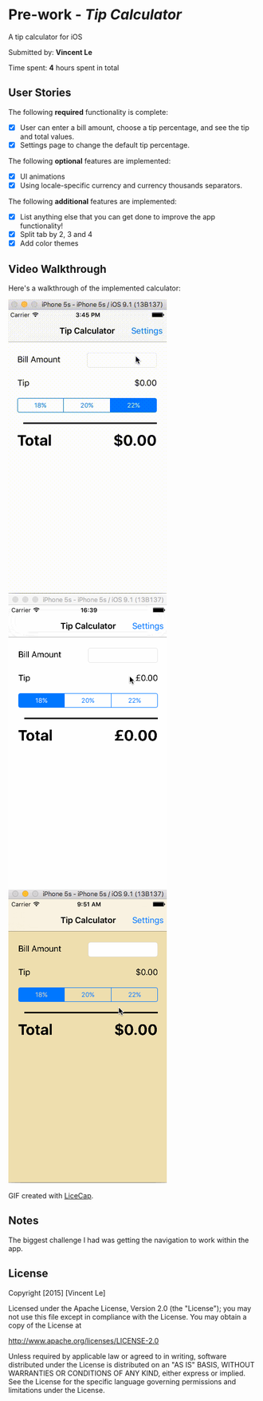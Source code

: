 # Pre-work - *Tip Calculator*
A tip calculator for iOS

Submitted by: **Vincent Le**

Time spent: **4** hours spent in total

## User Stories

The following **required** functionality is complete:

  * [x] User can enter a bill amount, choose a tip percentage, and see the tip and total values.
  * [x] Settings page to change the default tip percentage.

The following **optional** features are implemented:
  * [x] UI animations
  * [x] Using locale-specific currency and currency thousands separators.

  The following **additional** features are implemented:

  - [x] List anything else that you can get done to improve the app functionality!
  - [x] Split tab by 2, 3 and 4
  - [x] Add color themes

## Video Walkthrough 

  Here's a walkthrough of the implemented calculator:

  <img src='images/tip_calculator.gif' title='Video Walkthrough' width='' alt='Video Walkthrough' />
  <img src='images/currency.gif' title='Video Walkthrough' width='' alt='Video Walkthrough' />
  <img src='images/color_theme.gif' title='Video Walkthrough' width='' alt='Video Walkthrough' />

  GIF created with [LiceCap](http://www.cockos.com/licecap/).

## Notes

The biggest challenge I had was getting the navigation to work within the app.

## License

  Copyright [2015] [Vincent Le]

  Licensed under the Apache License, Version 2.0 (the "License");
  you may not use this file except in compliance with the License.
  You may obtain a copy of the License at

  http://www.apache.org/licenses/LICENSE-2.0

  Unless required by applicable law or agreed to in writing, software
  distributed under the License is distributed on an "AS IS" BASIS,
  WITHOUT WARRANTIES OR CONDITIONS OF ANY KIND, either express or implied.
  See the License for the specific language governing permissions and
  limitations under the License.
